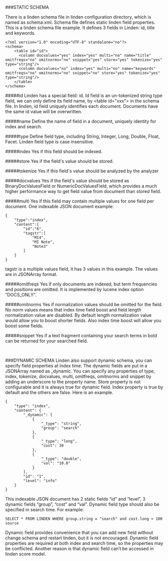 ###STATIC SCHEMA

There is a linden schema file in linden configuration directory, which is named as schema.xml.
Schema file defines static linden field properties. This is a linden schema file example. It defines 3 fields in Linden: id, title and keywords.

	<?xml version="1.0" encoding="UTF-8" standalone="no"?>
	<schema>
	    <table id="id">
	      <column docvalues="yes" index="yes" multi="no" name="title" omitfreqs="no" omitnorms="no" snippet="yes" store="yes" tokenize="yes" type="string"/>
	      <column docvalues="no" index="yes" multi="no" name="keywords" omitfreqs="no" omitnorms="no" snippet="no" store="yes" tokenize="yes" type="string"/>
	    </table>
	</schema>
 
#####id
Linden has a special field: id. Id field is an un-tokenized string type field, we can only define its field name, by \<table id="xxx"\> in the schema file. In linden, id field uniquely identifies each document. Documents have the same id value will be overwritten.
 
#####name
Define the name of field in a document, uniquely identity for index and search.
 
#####type
Define field type, including String, Integer, Long, Double, Float, Facet. Linden field type is case insensitive.
 
#####index
Yes if this field should be indexed.
 
#####store
Yes if the field's value should be stored.
 
#####tokenize
Yes if this field's value should be analyzed by the analyzer
 
#####docvalues
Yes if the field's value should be stored as BinaryDocValuesField or NumericDocValuesField, which provides a much higher performance way to get field value from document than stored field.
 
#####multi
Yes if this field may contain multiple values for one field per document. One indexable JSON document example:

	{
	    "type":"index",
	    "content":{
	        "id":"6",
	        "tagstr":[
	            "MI4",
	            "MI Note",
	            "Note3"
	        ]
	    }
	}
	
tagstr is a multiple values field, it has 3 values in this example. The values are in JSONArray format.
 
#####omitfreqs
Yes if only documents are indexed, but term frequencies and positions are omitted. It is implemented by lucene index option “DOCS\_ONLY”.
 
#####omitnorms
Yes if normalization values should be omitted for the field. No norm values means that index time field boost and field length normalization value are disabled. By default length normalization value would allow you to boost shorter fields. Also index time boost will allow you boost some fields.
 
#####snippet
Yes if a text fragment containing your search terms in bold can be returned for your searched field.

<br>

###DYNAMIC SCHEMA
Linden also support dynamic schema, you can specify field properties at index time. The dynamic fields are put in a JSONArray named as \_dynamic. You can specify any properties of type, index, tokenize, docvalues, multi, omitfreqs, omitnorms and snippet by adding an underscore to the property name. Store property is not configurable and it is always true for dynamic field. Index property is true by default and the others are false. Here is an example.

	{
	    "type": "index",
	    "content": {
	        "_dynamic": [
	            {
	                "_type": "string",
	                "group": "search"
	            },
	            {
	                "_type": "long",
	                "cost": 30
	            },
	            {
	                "_type": "double",
	                "val": "10.0"
	            }
	        ],
	        "id": "1",
	        "level": "info"
	    }
	}
	
This indexable JSON document has 2 static fields “id” and “level”, 3 dynamic fields “group”, “cost” and “val”. 
Dynamic field type should also be specified in search time. For example:

	SELECT * FROM LINDEN WHERE group.string = "search" and cost.long < 100 source
 
Dynamic field provides convenience that you can add new field without change schema and restart linden, but it is not encouraged. Dynamic field properties are required at both index and search time, so the properties may be conflicted. Another reason is that dynamic field can’t be accessed in linden score model.